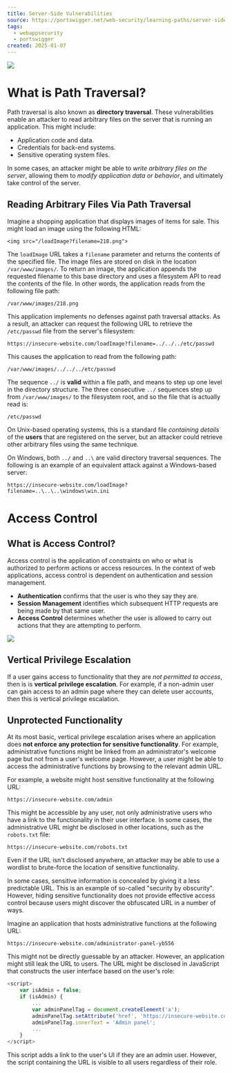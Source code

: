```yaml
---
title: Server-Side Vulnerabilities
source: https://portswigger.net/web-security/learning-paths/server-side-vulnerabilities-apprentice/path-traversal-apprentice/file-path-traversal/what-is-path-traversal
tags:
  - webappsecurity
  - portswigger
created: 2025-01-07
---
```


![](https://i.imgur.com/A3Xfxdh.png)
# What is Path Traversal?

Path traversal is also known as **directory traversal**. These vulnerabilities enable an attacker to read arbitrary files on the server that is running an application. This might include:

- Application code and data.
- Credentials for back-end systems.
- Sensitive operating system files.

In some cases, an attacker might be able to *write arbitrary files on the server*, allowing them to *modify application data or behavior*, and ultimately take control of the server.
## Reading Arbitrary Files Via Path Traversal

Imagine a shopping application that displays images of items for sale. This might load an image using the following HTML:

```
<img src="/loadImage?filename=218.png">
```

The `loadImage` URL takes a `filename` parameter and returns the contents of the specified file. The image files are stored on disk in the location `/var/www/images/`. To return an image, the application appends the requested filename to this base directory and uses a filesystem API to read the contents of the file. In other words, the application reads from the following file path:

```
/var/www/images/218.png
```

This application implements no defenses against path traversal attacks. As a result, an attacker can request the following URL to retrieve the `/etc/passwd` file from the server's filesystem:

```
https://insecure-website.com/loadImage?filename=../../../etc/passwd
```

This causes the application to read from the following path:

```
/var/www/images/../../../etc/passwd
```

The sequence `../` is **valid** within a file path, and means to step up one level in the directory structure. The three consecutive `../` sequences step up from `/var/www/images/` to the filesystem root, and so the file that is actually read is:

```
/etc/passwd
```

On Unix-based operating systems, this is a standard file *containing details* of the **users** that are registered on the server, but an attacker could retrieve other arbitrary files using the same technique. 

On Windows, both `../` and `..\` are valid directory traversal sequences. The following is an example of an equivalent attack against a Windows-based server:

```
https://insecure-website.com/loadImage?filename=..\..\..\windows\win.ini
```
# Access Control
## What is Access Control?

Access control is the application of constraints on who or what is authorized to perform actions or access resources. In the context of web applications, access control is dependent on authentication and session management.

- **Authentication** confirms that the user is who they say they are.
- **Session Management** identifies which subsequent HTTP requests are being made by that same user.
- **Access Control** determines whether the user is allowed to carry out actions that they are attempting to perform.

![](https://i.imgur.com/7aPQ8C9.png)
## Vertical Privilege Escalation

If a user gains access to functionality that they are *not permitted to access*, then is is **vertical**
**privilege escalation**. For example, if a non-admin user can gain access to an admin page where they can delete user accounts, then this is vertical privilege escalation.
## Unprotected Functionality

At its most basic, vertical privilege escalation arises where an application does **not enforce**
**any protection for sensitive functionality**. 
	For example, administrative functions might be linked from an administrator's welcome page but not from a user's welcome page. However, a user might be able to access the administrative functions by browsing to the relevant admin URL.

For example, a website might host sensitive functionality at the following URL:

```
https://insecure-website.com/admin
```

This might be accessible by any user, not only administrative users who have a link to the functionality in their user interface. In some cases, the administrative URL might be disclosed in other locations, such as the `robots.txt` file:

```
https://insecure-website.com/robots.txt
```

Even if the URL isn't disclosed anywhere, an attacker may be able to use a wordlist to brute-force the location of sensitive functionality. 

In some cases, sensitive information is concealed by giving it a less predictable URL. This is an example of so-called "security by obscurity". However, hiding sensitive functionality does not provide effective access control because users might discover the obfuscated URL in a number of ways. 

Imagine an application that hosts administrative functions at the following URL:

```
https://insecure-website.com/administrator-panel-yb556
```

This might not be directly guessable by an attacker. However, an application might still leak the URL to users. The URL might be disclosed in JavaScript that constructs the user interface based on the user's role:

```js
<script> 
	var isAdmin = false; 
	if (isAdmin) { 
		... 
		var adminPanelTag = document.createElement('a');
		adminPanelTag.setAttribute('href', 'https://insecure-website.com/administrator-panel-yb556'); 
		adminPanelTag.innerText = 'Admin panel'; 
		... 
	} 
</script>
```

This script adds a link to the user's UI if they are an admin user. However, the script containing the URL is visible to all users regardless of their role. 


